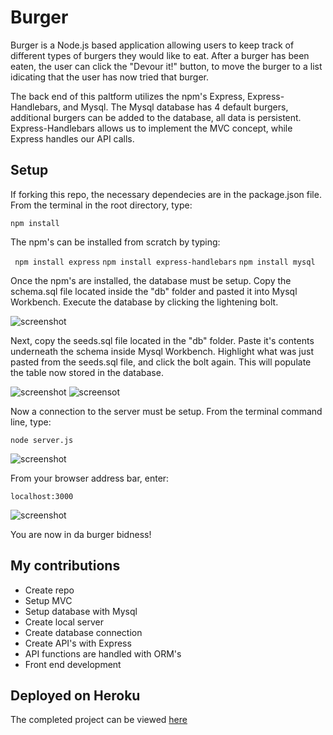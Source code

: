 # Burger

Burger is a Node.js based application allowing users to keep track of different types of burgers they would like to eat.  After a burger has been eaten, the user can click the "Devour it!" button, to move the burger to a list idicating that the user has now tried that burger.

The back end of this paltform utilizes the npm's Express, Express-Handlebars, and Mysql.  The Mysql database has 4 default burgers, additional burgers can be added to the database, all data is persistent.  Express-Handlebars allows us to implement the MVC concept, while Express handles our API calls.

## Setup

If forking this repo, the necessary dependecies are in the package.json file.  From the terminal in the root directory, type:

```npm install```

The npm's can be installed from scratch by typing:

``` npm install express```
```npm install express-handlebars```
```npm install mysql```

Once the npm's are installed, the database must be setup.  Copy the schema.sql file located inside the "db" folder and pasted it into Mysql Workbench.  Execute the database by clicking the lightening bolt.

![screenshot](/public/assets/images/dbsnippet.png)

Next, copy the seeds.sql file located in the "db" folder.  Paste it's contents underneath the schema inside Mysql Workbench.  Highlight what was just pasted from the seeds.sql file, and click the bolt again.  This will populate the table now stored in the database.

![screenshot](/public/assets/images/dbsnippet2.png)
![screensot](/public/assets/images/dbsnippet3.png)

Now a connection to the server must be setup.  From the terminal command line, type:

```node server.js```

![screenshot](/public/assets/images/termsnippet.png)

From your browser address bar, enter:

```localhost:3000```

![screenshot](/public/assets/images/browsersnippet.png)

You are now in da burger bidness!

## My contributions

* Create repo
* Setup MVC
* Setup database with Mysql
* Create local server
* Create database connection
* Create API's with Express
* API functions are handled with ORM's
* Front end development

## Deployed on Heroku

The completed project can be viewed [here](https://polar-cliffs-00229.herokuapp.com/)